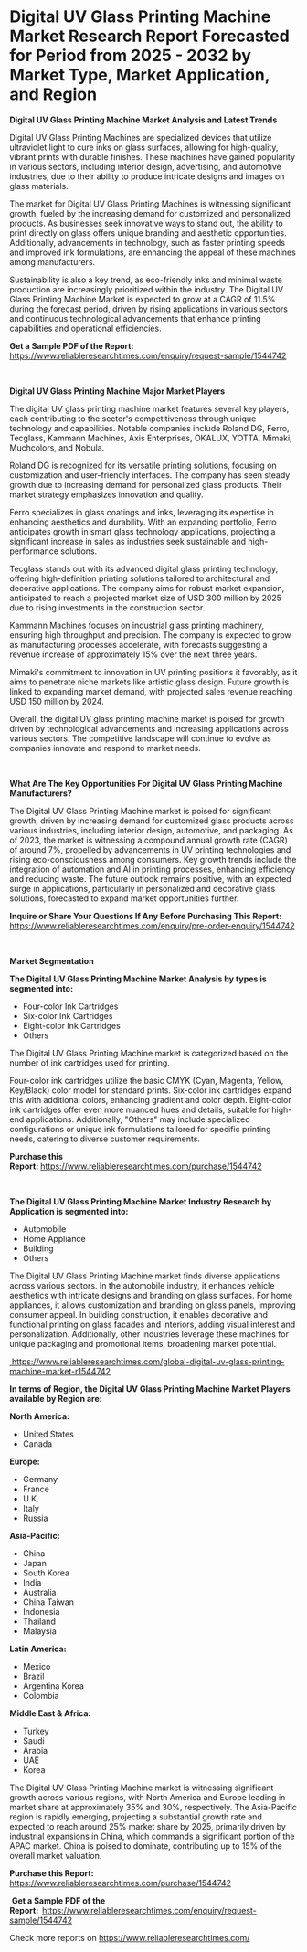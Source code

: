 <p><h1>Digital UV Glass Printing Machine Market Research Report Forecasted for Period from 2025 -  2032 by Market Type, Market Application, and Region</h1></p><p><strong>Digital UV Glass Printing Machine Market Analysis and Latest Trends</strong></p>
<p><p>Digital UV Glass Printing Machines are specialized devices that utilize ultraviolet light to cure inks on glass surfaces, allowing for high-quality, vibrant prints with durable finishes. These machines have gained popularity in various sectors, including interior design, advertising, and automotive industries, due to their ability to produce intricate designs and images on glass materials.</p><p>The market for Digital UV Glass Printing Machines is witnessing significant growth, fueled by the increasing demand for customized and personalized products. As businesses seek innovative ways to stand out, the ability to print directly on glass offers unique branding and aesthetic opportunities. Additionally, advancements in technology, such as faster printing speeds and improved ink formulations, are enhancing the appeal of these machines among manufacturers. </p><p>Sustainability is also a key trend, as eco-friendly inks and minimal waste production are increasingly prioritized within the industry. The Digital UV Glass Printing Machine Market is expected to grow at a CAGR of 11.5% during the forecast period, driven by rising applications in various sectors and continuous technological advancements that enhance printing capabilities and operational efficiencies.</p></p>
<p><strong>Get a Sample PDF of the Report:&nbsp;</strong> <a href="https://www.reliableresearchtimes.com/enquiry/request-sample/1544742?utm_campaign=2890&utm_medium=2&utm_source=Github&utm_content=ia&utm_term=27022025&utm_id=digital-uv-glass-printing-machine">https://www.reliableresearchtimes.com/enquiry/request-sample/1544742</a></p>
<p>&nbsp;</p>
<p><strong>Digital UV Glass Printing Machine Major Market Players</strong></p>
<p><p>The digital UV glass printing machine market features several key players, each contributing to the sector's competitiveness through unique technology and capabilities. Notable companies include Roland DG, Ferro, Tecglass, Kammann Machines, Axis Enterprises, OKALUX, YOTTA, Mimaki, Muchcolors, and Nobula.</p><p>Roland DG is recognized for its versatile printing solutions, focusing on customization and user-friendly interfaces. The company has seen steady growth due to increasing demand for personalized glass products. Their market strategy emphasizes innovation and quality.</p><p>Ferro specializes in glass coatings and inks, leveraging its expertise in enhancing aesthetics and durability. With an expanding portfolio, Ferro anticipates growth in smart glass technology applications, projecting a significant increase in sales as industries seek sustainable and high-performance solutions.</p><p>Tecglass stands out with its advanced digital glass printing technology, offering high-definition printing solutions tailored to architectural and decorative applications. The company aims for robust market expansion, anticipated to reach a projected market size of USD 300 million by 2025 due to rising investments in the construction sector.</p><p>Kammann Machines focuses on industrial glass printing machinery, ensuring high throughput and precision. The company is expected to grow as manufacturing processes accelerate, with forecasts suggesting a revenue increase of approximately 15% over the next three years.</p><p>Mimaki's commitment to innovation in UV printing positions it favorably, as it aims to penetrate niche markets like artistic glass design. Future growth is linked to expanding market demand, with projected sales revenue reaching USD 150 million by 2024.</p><p>Overall, the digital UV glass printing machine market is poised for growth driven by technological advancements and increasing applications across various sectors. The competitive landscape will continue to evolve as companies innovate and respond to market needs.</p></p>
<p>&nbsp;</p>
<p><strong>What Are The Key Opportunities For Digital UV Glass Printing Machine Manufacturers?</strong></p>
<p><p>The Digital UV Glass Printing Machine market is poised for significant growth, driven by increasing demand for customized glass products across various industries, including interior design, automotive, and packaging. As of 2023, the market is witnessing a compound annual growth rate (CAGR) of around 7%, propelled by advancements in UV printing technologies and rising eco-consciousness among consumers. Key growth trends include the integration of automation and AI in printing processes, enhancing efficiency and reducing waste. The future outlook remains positive, with an expected surge in applications, particularly in personalized and decorative glass solutions, forecasted to expand market opportunities further.</p></p>
<p><strong>Inquire or Share Your Questions If Any Before Purchasing This Report:</strong> <a href="https://www.reliableresearchtimes.com/enquiry/pre-order-enquiry/1544742?utm_campaign=2890&utm_medium=2&utm_source=Github&utm_content=ia&utm_term=27022025&utm_id=digital-uv-glass-printing-machine">https://www.reliableresearchtimes.com/enquiry/pre-order-enquiry/1544742</a></p>
<p>&nbsp;</p>
<p><strong>Market Segmentation</strong></p>
<p><strong>The Digital UV Glass Printing Machine Market Analysis by types is segmented into:</strong></p>
<p><ul><li>Four-color Ink Cartridges</li><li>Six-color Ink Cartridges</li><li>Eight-color Ink Cartridges</li><li>Others</li></ul></p>
<p><p>The Digital UV Glass Printing Machine market is categorized based on the number of ink cartridges used for printing. </p><p>Four-color ink cartridges utilize the basic CMYK (Cyan, Magenta, Yellow, Key/Black) color model for standard prints. Six-color ink cartridges expand this with additional colors, enhancing gradient and color depth. Eight-color ink cartridges offer even more nuanced hues and details, suitable for high-end applications. Additionally, "Others" may include specialized configurations or unique ink formulations tailored for specific printing needs, catering to diverse customer requirements.</p></p>
<p><strong>Purchase this Report:&nbsp;</strong><a href="https://www.reliableresearchtimes.com/purchase/1544742?utm_campaign=2890&utm_medium=2&utm_source=Github&utm_content=ia&utm_term=27022025&utm_id=digital-uv-glass-printing-machine">https://www.reliableresearchtimes.com/purchase/1544742</a></p>
<p>&nbsp;</p>
<p><strong>The Digital UV Glass Printing Machine Market Industry Research by Application is segmented into:</strong></p>
<p><ul><li>Automobile</li><li>Home Appliance</li><li>Building</li><li>Others</li></ul></p>
<p><p>The Digital UV Glass Printing Machine market finds diverse applications across various sectors. In the automobile industry, it enhances vehicle aesthetics with intricate designs and branding on glass surfaces. For home appliances, it allows customization and branding on glass panels, improving consumer appeal. In building construction, it enables decorative and functional printing on glass facades and interiors, adding visual interest and personalization. Additionally, other industries leverage these machines for unique packaging and promotional items, broadening market potential.</p></p>
<p><a href="https://www.reliableresearchtimes.com/global-digital-uv-glass-printing-machine-market-r1544742?utm_campaign=2890&utm_medium=2&utm_source=Github&utm_content=ia&utm_term=27022025&utm_id=digital-uv-glass-printing-machine">&nbsp;https://www.reliableresearchtimes.com/global-digital-uv-glass-printing-machine-market-r1544742</a></p>
<p><strong>In terms of Region, the Digital UV Glass Printing Machine Market Players available by Region are:</strong></p>
<p>
    <p> <strong> North America: </strong>
        <ul>
            <li>United States</li>
            <li>Canada</li>
        </ul>
        </p> 
    <p> <strong> Europe: </strong>
        <ul>
            <li>Germany</li>
            <li>France</li>
            <li>U.K.</li>
            <li>Italy</li>
            <li>Russia</li>
        </ul>
        </p> 
    <p> <strong> Asia-Pacific: </strong>
        <ul>
            <li>China</li>
            <li>Japan</li>
            <li>South Korea</li>
            <li>India</li>
            <li>Australia</li>
            <li>China Taiwan</li>
            <li>Indonesia</li>
            <li>Thailand</li>
            <li>Malaysia</li>
        </ul>
        </p> 
    <p> <strong> Latin America: </strong>
        <ul>
            <li>Mexico</li>
            <li>Brazil</li>
            <li>Argentina Korea</li>
            <li>Colombia</li>
        </ul>
        </p> 
    <p> <strong> Middle East & Africa: </strong>
        <ul>
            <li>Turkey</li>
            <li>Saudi</li>
            <li>Arabia</li>
            <li>UAE</li>
            <li>Korea</li>
        </ul>
    </p>
    </p>
<p><p>The Digital UV Glass Printing Machine market is witnessing significant growth across various regions, with North America and Europe leading in market share at approximately 35% and 30%, respectively. The Asia-Pacific region is rapidly emerging, projecting a substantial growth rate and expected to reach around 25% market share by 2025, primarily driven by industrial expansions in China, which commands a significant portion of the APAC market. China is poised to dominate, contributing up to 15% of the overall market valuation.</p></p>
<p><strong>Purchase this Report: </strong><a href="https://www.reliableresearchtimes.com/purchase/1544742?utm_campaign=2890&utm_medium=2&utm_source=Github&utm_content=ia&utm_term=27022025&utm_id=digital-uv-glass-printing-machine">https://www.reliableresearchtimes.com/purchase/1544742</a></p>
<p>&nbsp;<strong>Get a Sample PDF of the Report:&nbsp;&nbsp;</strong><a href="https://www.reliableresearchtimes.com/enquiry/request-sample/1544742?utm_campaign=2890&utm_medium=2&utm_source=Github&utm_content=ia&utm_term=27022025&utm_id=digital-uv-glass-printing-machine">https://www.reliableresearchtimes.com/enquiry/request-sample/1544742</a></p>
<p><strong></strong></p>
<p>Check more reports on <a href="https://www.reliableresearchtimes.com/?utm_campaign=2890&utm_medium=2&utm_source=Github&utm_content=ia&utm_term=27022025&utm_id=digital-uv-glass-printing-machine">https://www.reliableresearchtimes.com/</a></p>
